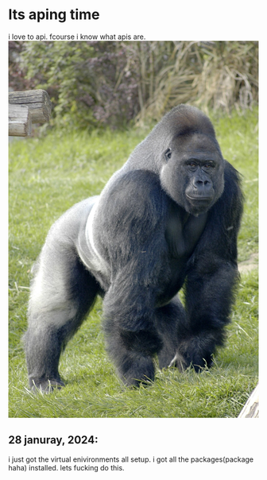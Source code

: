 # Its aping time
i love to api. fcourse i know what apis are. 
![apesss](images/imagesforapipage/ape.jpg)

## 28 januray, 2024:
i just got the virtual enivironments all setup. i got all the packages(package haha) installed. lets fucking do this. 
